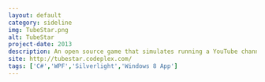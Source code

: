 ```yaml
---
layout: default
category: sideline
img: TubeStar.png
alt: TubeStar
project-date: 2013
description: An open source game that simulates running a YouTube channel.<br/>Over 500 000 downloads.
site: http://tubestar.codeplex.com/
tags: ['C#','WPF','Silverlight','Windows 8 App']
---
```

